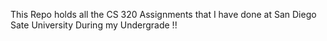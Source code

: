 This Repo holds all the CS 320 Assignments that I have done at San Diego Sate University During my Undergrade !!
